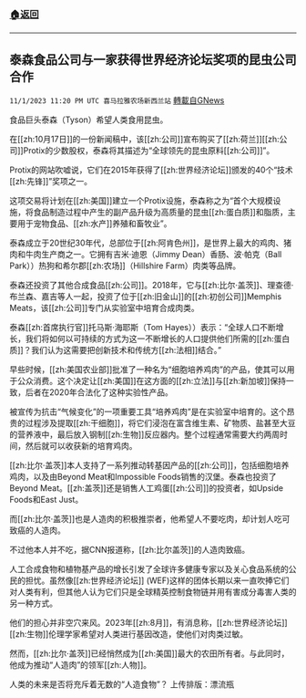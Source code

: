 ###  [:house:返回](README.md)
---


## 泰森食品公司与一家获得世界经济论坛奖项的昆虫公司合作
`11/1/2023 11:20 PM UTC 喜马拉雅农场新西兰站` [轉載自GNews](https://gnews.org/articles/1910484)

食品巨头泰森（Tyson）希望人类食用昆虫。

在[[zh:10月17日]]的一份新闻稿中，该[[zh:公司]]宣布购买了[[zh:荷兰]][[zh:公司]]Protix的少数股权，泰森将其描述为“全球领先的昆虫原料[[zh:公司]]”。

Protix的网站吹嘘说，它们在2015年获得了[[zh:世界经济论坛]]颁发的40个“技术[[zh:先锋]]”奖项之一。

这项交易将计划在[[zh:美国]]建立一个Protix设施，泰森称之为“首个大规模设施，将食品制造过程中产生的副产品升级为高质量的昆虫[[zh:蛋白质]]和脂质，主要用于宠物食品、[[zh:水产]]养殖和畜牧业”。

泰森成立于20世纪30年代，总部位于[[zh:阿肯色州]]，是世界上最大的鸡肉、猪肉和牛肉生产商之一。它拥有吉米·迪恩（Jimmy Dean）香肠、波·帕克（Ball Park））热狗和希尔郡[[zh:农场]]（Hillshire Farm）肉类等品牌。

泰森还投资了其他合成食品[[zh:公司]]。2018年，它与[[zh:比尔·盖茨]]、理查德·布兰森、嘉吉等人一起，投资了位于[[zh:旧金山]]的[[zh:初创公司]]Memphis Meats，该[[zh:公司]]专门从实验室中培育合成肉类。

泰森[[zh:首席执行官]]托马斯·海耶斯（Tom Hayes））表示：“全球人口不断增长，我们将如何以可持续的方式为这一不断增长的人口提供他们所需的[[zh:蛋白质]]？我们认为这需要把创新技术和传统方[[zh:法相]]结合。”

早些时候，[[zh:美国农业部]]批准了一种名为“细胞培养鸡肉”的产品，使其可以用于公众消费。这个决定让[[zh:美国]]在这方面的[[zh:立法]]与[[zh:新加坡]]保持一致，后者在2020年合法化了这种实验性产品。

被宣传为抗击“气候变化”的一项重要工具“培养鸡肉”是在实验室中培育的。这个昂贵的过程涉及提取[[zh:干细胞]]，将它们浸泡在富含维生素、矿物质、盐甚至大豆的营养液中，最后放入钢制[[zh:生物]]反应器内。整个过程通常需要大约两周时间，然后就可以收获新的培育鸡肉。

[[zh:比尔·盖茨]]本人支持了一系列推动转基因产品的[[zh:公司]]，包括细胞培养鸡肉，以及由Beyond Meat和Impossible Foods销售的汉堡。泰森也投资了Beyond Meat。[[zh:盖茨]]还是销售人工鸡蛋[[zh:公司]]的投资者，如Upside Foods和East Just。

而[[zh:比尔·盖茨]]也是人造肉的积极推崇者，他希望人不要吃肉，却计划人吃可致癌的人造肉。

不过他本人并不吃，据CNN报道称，[[zh:比尔盖茨]]的人造肉致癌。

人工合成食物和植物基产品的增长引发了全球许多健康专家以及关心食品系统的公民的担忧。虽然像[[zh:世界经济论坛]] (WEF)这样的团体长期以来一直吹捧它们对人类有利，但其他人认为它们只是全球精英控制食物链并用有害成分毒害人类的另一种方式。

他们的担心并非空穴来风。2023年[[zh:8月]]，有消息称，[[zh:世界经济论坛]][[zh:生物]]伦理学家希望对人类进行基因改造，使他们对肉类过敏。

然而，[[zh:比尔·盖茨]]已经悄然成为[[zh:美国]]最大的农田所有者。与此同时，他成为推动“人造肉”的领军[[zh:人物]]。

人类的未来是否将充斥着无数的“人造食物”？
上传排版：漂流瓶
